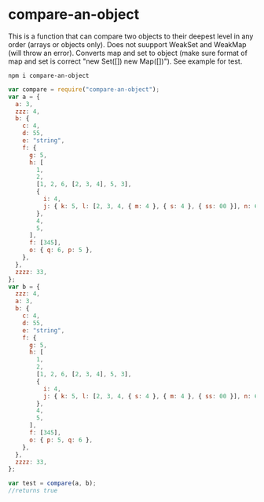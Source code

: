 # compare-an-object

This is a function that can compare two objects to their deepest level in any order (arrays or objects only). Does not suupport WeakSet and WeakMap (will throw an error). Converts map and set to object (make sure format of map and set is correct "new Set([]) new Map([])"). See example for test.

```
npm i compare-an-object
```

```js
var compare = require("compare-an-object");
var a = {
  a: 3,
  zzz: 4,
  b: {
    c: 4,
    d: 55,
    e: "string",
    f: {
      g: 5,
      h: [
        1,
        2,
        [1, 2, 6, [2, 3, 4], 5, 3],
        {
          i: 4,
          j: { k: 5, l: [2, 3, 4, { m: 4 }, { s: 4 }, { ss: 00 }], n: 66 },
        },
        4,
        5,
      ],
      f: [345],
      o: { q: 6, p: 5 },
    },
  },
  zzzz: 33,
};
var b = {
  zzz: 4,
  a: 3,
  b: {
    c: 4,
    d: 55,
    e: "string",
    f: {
      g: 5,
      h: [
        1,
        2,
        [1, 2, 6, [2, 3, 4], 5, 3],
        {
          i: 4,
          j: { k: 5, l: [2, 3, 4, { s: 4 }, { m: 4 }, { ss: 00 }], n: 66 },
        },
        4,
        5,
      ],
      f: [345],
      o: { p: 5, q: 6 },
    },
  },
  zzzz: 33,
};

var test = compare(a, b);
//returns true
```
